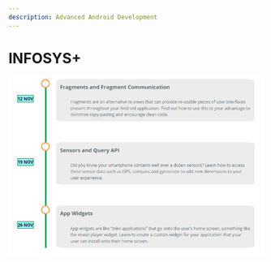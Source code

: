```yaml
---
description: Advanced Android Development
---
```


# INFOSYS+

![](.gitbook/assets/image%20%281%29.png)


